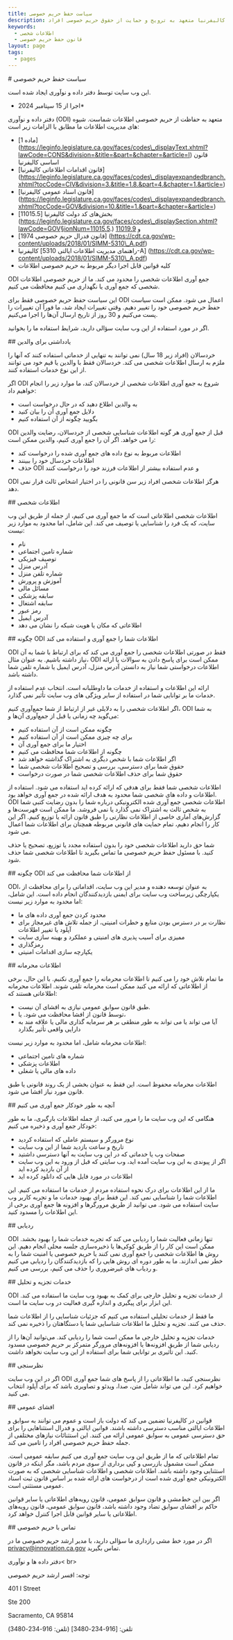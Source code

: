 ```yaml
---
title: سیاست حفظ حریم خصوصی
description: ایالت کالیفرنیا متعهد به ترویج و حمایت از حقوق حریم خصوصی افراد
keywords:
  - اطلاعات شخصی
  - قانون حفظ حریم خصوصی
layout: page
tags:
  - pages
---
```


\# سیاست حفظ حریم خصوصی

این وب سایت توسط دفتر داده و نوآوری ایجاد شده است.

* اجرا از 15 سپتامبر 2024\*

دفتر داده و نوآوری (ODI) متعهد به حفاظت از حریم خصوصی اطلاعات شماست. شیوه های مدیریت اطلاعات ما مطابق با الزامات زیر است:

* [ماده 1] (https://leginfo.legislature.ca.gov/faces/codes\_displayText.xhtml?lawCode=CONS&division=&title=&part=&chapter=&article=I) قانون اساسی کالیفرنیا
* [قانون اقدامات اطلاعاتی کالیفرنیا] (https://leginfo.legislature.ca.gov/faces/codes\_displayexpandedbranch.xhtml?tocCode=CIV&division=3.&title=1.8.&part=4.&chapter=1.&article=)
* [قانون اسناد عمومی کالیفرنیا] (https://leginfo.legislature.ca.gov/faces/codes\_displayexpandedbranch.xhtml?tocCode=GOV&division=10.&title=1.&part=&chapter=&article=)
* بخش‌های کد دولت کالیفرنیا [11015.5] (https://leginfo.legislature.ca.gov/faces/codes\_displaySection.xhtml?lawCode=GOV§ionNum=11015.5.) و [11019.9](https://leginfo.legislature.ca.gov/faces/codes\_displaySection.xhtml?lawCode=GOV§ionNum=11019.9.)
* [قانون فدرال حریم خصوصی 1974] (https://cdt.ca.gov/wp-content/uploads/2018/01/SIMM-5310\_A.pdf)
* کالیفرنیا [راهنمای مدیریت اطلاعات ایالتی 5310-A] (https://cdt.ca.gov/wp-content/uploads/2018/01/SIMM-5310\_A.pdf)
* کلیه قوانین قابل اجرا دیگر مربوط به حریم خصوصی اطلاعات

ODI جمع آوری اطلاعات شخصی را محدود می کند. ما از حریم خصوصی اطلاعات شخصی که جمع آوری یا نگهداری می کنیم محافظت می کنیم.

این سیاست حفظ حریم خصوصی فقط برای ODI اعمال می شود. ممکن است سیاست حفظ حریم خصوصی خود را تغییر دهیم. وقتی تغییرات ایجاد شد، ما فوراً آن تغییرات را پست می‌کنیم و 30 روز از تاریخ ارسال آن‌ها را اجرا می‌کنیم.

اگر در مورد استفاده از این وب سایت سؤالی دارید، شرایط استفاده ما را بخوانید.

\## یادداشتی برای والدین

خردسالان (افراد زیر 18 سال) نمی توانند به تنهایی از خدماتی استفاده کنند که آنها را ملزم به ارسال اطلاعات شخصی می کند. خردسالان فقط با والدین یا قیم خود می توانند از این نوع خدمات استفاده کنند.

اگر ODI شروع به جمع آوری اطلاعات شخصی از خردسالان کند، ما موارد زیر را انجام خواهیم داد:

* به والدین اطلاع دهید که در حال درخواست است
* دلایل جمع آوری آن را بیان کنید
* بگویید چگونه از آن استفاده کنیم

ODI قبل از جمع آوری هر گونه اطلاعات شناسایی شخصی از خردسالان، رضایت والدین را می خواهد. اگر آن را جمع آوری کنیم، والدین ممکن است:

* اطلاعات مربوط به نوع داده های جمع آوری شده را درخواست کند
* اطلاعات خردسال خود را ببینند
* حذف ODI و عدم استفاده بیشتر از اطلاعات فرزند خود را درخواست کنند

ODI هرگز اطلاعات شخصی افراد زیر سن قانونی را در اختیار اشخاص ثالث قرار نمی دهد.

\## اطلاعات شخصی

اطلاعات شخصی اطلاعاتی است که ما جمع آوری می کنیم، از جمله از طریق این وب سایت، که یک فرد را شناسایی یا توصیف می کند. این شامل، اما محدود به موارد زیر نیست:

* نام
* شماره تامین اجتماعی
* توصیف فیزیکی
* آدرس منزل
* شماره تلفن منزل
* آموزش و پرورش
* مسائل مالی
* سابقه پزشکی
* سابقه اشتغال
* رمز عبور
* آدرس ایمیل
* اطلاعاتی که مکان یا هویت شبکه را نشان می دهد

\## چگونه ODI اطلاعات شما را جمع آوری و استفاده می کند

ODI فقط در صورتی اطلاعات شخصی را جمع آوری می کند که برای ارتباط با شما به آن نیاز داشته باشیم. به عنوان مثال، ODI ممکن است برای پاسخ دادن به سوالات یا ارائه اطلاعات درخواستی شما نیاز به دانستن آدرس منزل، آدرس ایمیل یا شماره تلفن شما داشته باشد.

ارائه این اطلاعات و استفاده از خدمات ما داوطلبانه است. انتخاب عدم استفاده از خدمات ما بر توانایی شما در استفاده از سایر ویژگی های وب سایت تأثیر نمی گذارد.

اگر اطلاعات شخصی را به دلایلی غیر از ارتباط از شما جمع‌آوری کنیم، ODI به شما می‌گوید چه زمانی یا قبل از جمع‌آوری آن‌ها و:

* چگونه ممکن است از آن استفاده کنیم
* برای چه چیزی ممکن است از آن استفاده کنیم
* اختیار ما برای جمع آوری آن
* چگونه از اطلاعات شما محافظت می کنیم
* اگر اطلاعات شما با شخص دیگری به اشتراک گذاشته خواهد شد
* حقوق شما برای دسترسی، بررسی و تصحیح اطلاعات شخصی شما
* حقوق شما برای حذف اطلاعات شخصی شما در صورت درخواست

اطلاعات شخصی شما فقط برای هدفی که ارائه کرده اید استفاده می شود. استفاده از اطلاعات و داده های شخصی شما محدود به هدف ارائه شده در جمع آوری خواهد بود. ODI اطلاعات شخصی جمع آوری شده الکترونیکی درباره شما را بدون رضایت کتبی شما به شخص ثالث به اشتراک نمی گذارد یا نمی فروشد. ما ممکن است فهرست‌ها و گزارش‌های آماری خاصی از اطلاعات نظارتی را طبق قانون ارائه یا توزیع کنیم. اگر این کار را انجام دهیم، تمام حمایت های قانونی مربوطه همچنان برای اطلاعات شما اعمال می شود.

شما حق دارید اطلاعات شخصی خود را بدون استفاده مجدد یا توزیع، تصحیح یا حذف کنید. با مسئول حفظ حریم خصوصی ما تماس بگیرید تا اطلاعات شخصی شما حذف شود.

\## چگونه ODI از اطلاعات شما محافظت می کند

ODI، به عنوان توسعه دهنده و مدیر این وب سایت، اقداماتی را برای محافظت از یکپارچگی زیرساخت وب سایت برای ایمنی بازدیدکنندگان انجام داده است. این شامل، اما محدود به موارد زیر نیست:

* محدود کردن جمع آوری داده های ما
* نظارت بر در دسترس بودن منابع و خطرات امنیتی، از جمله تلاش های غیرمجاز برای آپلود یا تغییر اطلاعات
* ممیزی برای آسیب پذیری های امنیتی و عملکرد و بهینه سازی سایت
* رمزگذاری
* یکپارچه سازی اقدامات امنیتی

\## اطلاعات محرمانه

ما تمام تلاش خود را می کنیم تا اطلاعات محرمانه را جمع آوری نکنیم. با این حال، برخی از اطلاعاتی که ارائه می کنید ممکن است محرمانه تلقی شوند. اطلاعات محرمانه اطلاعاتی هستند که:

* طبق قانون سوابق عمومی نیازی به افشای آن نیست.
* توسط قانون از افشا محافظت می شود. یا،
* آیا می تواند یا می تواند به طور منطقی بر هر سرمایه گذاری مالی یا علاقه مند به دارایی واقعی تأثیر بگذارد

اطلاعات محرمانه شامل، اما محدود به موارد زیر نیست:

* شماره های تامین اجتماعی
* اطلاعات پزشکی
* داده های مالی یا شغلی

اطلاعات محرمانه محفوظ است. این فقط به عنوان بخشی از یک روند قانونی یا طبق قانون مورد نیاز افشا می شود.

\## آنچه به طور خودکار جمع آوری می کنیم

هنگامی که این وب سایت ما را مرور می کنید، از جمله اطلاعات بارگیری، ما به طور خودکار جمع آوری و ذخیره می کنیم:

* نوع مرورگر و سیستم عاملی که استفاده کردید
* تاریخ و ساعت بازدید شما از این وب سایت
* صفحات وب یا خدماتی که در این وب سایت به آنها دسترسی داشتید
* اگر از پیوندی به این وب سایت آمده اید، وب سایتی که قبل از ورود به این وب سایت از آن بازدید کرده اید
* اطلاعات در مورد فایل هایی که دانلود کرده اید

ما از این اطلاعات برای درک نحوه استفاده مردم از خدمات ما استفاده می کنیم. این اطلاعات شما را شناسایی نمی کند. این فقط برای بهبود خدمات ما و تجربه کاربر وب سایت استفاده می شود. می توانید از طریق مرورگرها و افزونه ها جمع آوری برخی از این اطلاعات را مسدود کنید.

\## ردیابی

ODI تنها زمانی فعالیت شما را ردیابی می کند که تجربه خدمات شما را بهبود بخشد. ممکن است این کار را از طریق کوکی‌ها یا ذخیره‌سازی جلسه محلی انجام دهیم. این روش ها اطلاعات شخصی را جمع آوری نمی کنند یا حریم خصوصی یا امنیت شما را به خطر نمی اندازند. ما به طور دوره ای روش هایی را که بازدیدکنندگان را ردیابی می کنیم و ردیاب های غیرضروری را حذف می کنیم، بررسی می کنیم.

\## خدمات تجزیه و تحلیل

ODI از خدمات تجزیه و تحلیل خارجی برای کمک به بهبود وب سایت ما استفاده می کند. این ابزار برای پیگیری و اندازه گیری فعالیت در وب سایت ما است.

ما فقط از خدمات تحلیلی استفاده می کنیم که جزئیات شناسایی را از اطلاعات شما حذف می کنند. تجزیه و تحلیل ما اطلاعات شناسایی شما یا دستگاهتان را ذخیره نمی کند.

خدمات تجزیه و تحلیل خارجی ما ممکن است شما را ردیابی کند. می‌توانید آن‌ها را از ردیابی شما از طریق افزونه‌ها یا افزونه‌های مرورگر متمرکز بر حریم خصوصی مسدود کنید. این تأثیری بر توانایی شما برای استفاده از این وب سایت نخواهد داشت.

\## نظرسنجی

اگر در این وب سایت ODI نظرسنجی کنید، ما اطلاعاتی را از پاسخ های شما جمع آوری خواهیم کرد. این می تواند شامل متن، صدا، ویدئو و تصاویری باشد که برای آپلود انتخاب می کنید.

\## افشای عمومی

قوانین در کالیفرنیا تضمین می کند که دولت باز است و عموم می توانند به سوابق و اطلاعات ایالتی مناسب دسترسی داشته باشند. قوانین ایالتی و فدرال استثناهایی را برای حق دسترسی عمومی به سوابق عمومی ارائه می کنند. این استثنائات نیازهای مختلفی از جمله حفظ حریم خصوصی افراد را تامین می کند.

تمام اطلاعاتی که ما از طریق این وب سایت جمع آوری می کنیم سابقه عمومی است. ممکن است مشمول بازرسی و کپی برداری از سوی مردم باشد، مگر اینکه در قانون استثنایی وجود داشته باشد. اطلاعات شخصی و اطلاعات شناسایی شخصی که به صورت الکترونیکی جمع آوری شده است از درخواست های ارائه شده بر اساس قانون ثبت اسناد عمومی مستثنی است.

اگر بین این خط‌مشی و قانون سوابق عمومی، قانون رویه‌های اطلاعاتی یا سایر قوانین حاکم بر افشای سوابق تضاد وجود داشته باشد، قانون سوابق عمومی، قانون رویه‌های اطلاعاتی یا سایر قوانین قابل اجرا کنترل خواهد کرد.

\## تماس با حریم خصوصی

اگر در مورد خط مشی رازداری ما سؤالی دارید، با مدیر ارشد حریم خصوصی ما در [privacy@innovation.ca.gov](mailto:privacy@innovation.ca.gov) تماس بگیرید.

دفتر داده ها و نوآوری< br>

توجه: افسر ارشد حریم خصوصی<br>

401 I Street<br>

Ste 200<br>

Sacramento, CA 95814<br>

تلفن: [916-234-3480] (تلفن: 916-234-3480)
